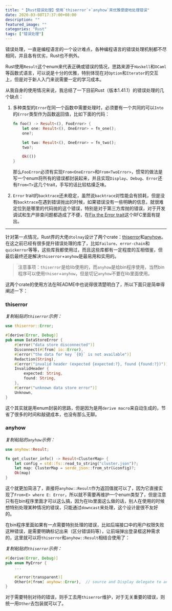 ```yaml
---
title: "【Rust错误处理】使用`thiserror`+`anyhow`来优雅便捷地处理错误"
date: 2020-03-08T17:37:00+08:00
description: ""
featured_image: ""
categories: "Rust"
tags: ["错误处理"]
---
```


错误处理，一直是编程语言的一个设计难点，各种编程语言的错误处理机制都不尽相同，并且各有优劣，Rust也不例外。

Rust使用`Result`这个enum来代表正确或错误的情况，思路来源于`Haskell`和`OCaml`等函数式语言，可以说是十分的优雅，特别体现在对`Option`和`Iterator`的交互上，但是对于新人入门来说需要一定的学习成本。

从我自身的使用情况来说，我总结了一下目前Rust（版本1.41.1）的错误处理的几个缺点：

1. 多种类型的`Error`在同一个函数中需要处理时，必须要有一个共同的可以`Into`的`Error`类型作为函数返回值，比如下面的代码：

    ```rust
    fn foo() -> Result<(), FooError> {
        let one: Result<(), OneError> = fn_one();
        one?;

        let two: Result<(), OneError> = fn_two();
        two?;

        Ok(())
    }
    ```

    那么`FooError`必须有实现`From<OneError>`和`From<TwoError>`，惯常的做法是写一个enum将所有的错误都封装起来，并且实现`Display`、`Debug`、`Error`还有`From<T>`这几个trait，手写的话比较枯燥乏味。

2. `Error` trait的`backtrace`还未稳定，虽然说`backtrace`对性能会有损耗，但是没有`backtrace`在遇到错误抛出的时候，如果错误没有一些明确的信息，就很难定位到是哪里的代码抛的这个错误，特别是对于第三方库抛的错误，对于开发调试和生产排查问题都造成了不便，在[Fix the Error trait](https://github.com/rust-lang/rust/issues/53487)这个RFC里面有提出。

----

针对第一点情况，Rust界的大佬`dtolnay`设计了两个crate：[thiserror](https://github.com/dtolnay/thiserror)和[anyhow](https://github.com/dtolnay/anyhow)。在这之前已经有很多提升错误处理的库了，比如`failure`、`error-chain`和`quickerror`等等，这些库我都使用过，而且这些库都有一定程度的互相借鉴，但最后最终还是解决`thiserror`+`anyhow`是最易用和实用的。

> 注意事项：`thiserror`是给lib使用的，而`anyhow`是给bin程序使用，当然bin程序可以使用`thiser`+`anyhow`，但是切记`anyhow`不要在lib里面使用。

这两个crate的使用方法在README中也说得很清楚明白了，所以下面只是简单得阐述一下：

### thiserror

*复制粘贴的`thiserror`示例：*

```rust
use thiserror::Error;

#[derive(Error, Debug)]
pub enum DataStoreError {
    #[error("data store disconnected")]
    Disconnect(#[from] io::Error),
    #[error("the data for key `{0}` is not available")]
    Redaction(String),
    #[error("invalid header (expected {expected:?}, found {found:?})")]
    InvalidHeader {
        expected: String,
        found: String,
    },
    #[error("unknown data store error")]
    Unknown,
}
```

这个其实就是用enum封装的思路，但是因为是用`derive macro`来自动生成的，节省了很多的时间和敲键成本，也没有那么无聊。

### anyhow

*复制粘贴的`anyhow`示例：*

```rust
use anyhow::Result;

fn get_cluster_info() -> Result<ClusterMap> {
    let config = std::fs::read_to_string("cluster.json")?;
    let map: ClusterMap = serde_json::from_str(&config)?;
    Ok(map)
}
```

这个就更加简洁了，直接将`anyhow::Result`作为返回值就可以了，因为它直接实现了`From<E> where E: Error`，所以就不需要再维护一个enum类型了，但是注意只有在bin程序里面才可以这么搞，因为在lib里面这么做的话，别人在使用的时候想特别处理某种情况的错误，只能通过`downcast`来处理，这个设计是很不友好的。

在bin程序里面如果有一点需要特别处理的错误，比如后端接口中的用户权限失败这种错误，是需要明确标记出来（区分错误码等），让前端弹出登录框这种需求的，这里就可以将`thiserror`和`anyhow::Result`相结合使用了：

*复制粘贴的`thiserror`示例：*

```rust
#[derive(Error, Debug)]
pub enum MyError {
    ...

    #[error(transparent)]
    Other(#[from] anyhow::Error),  // source and Display delegate to anyhow::Error
}

```

对于需要特别对待的错误，则手工去用`thiserror`维护，对于无关重要的错误，则统一用`Other`去包装就可以了。
